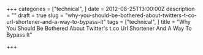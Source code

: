 +++
categories = ["technical", ]
date = 2012-08-25T13:00:00Z
description = ""
draft = true
slug = "why-you-should-be-bothered-about-twitters-t-co-url-shortener-and-a-way-to-bypass-it"
tags = ["technical", ]
title = "Why You Should Be Bothered About Twitter's t.co Url Shortener And A Way To Bypass It"

+++





